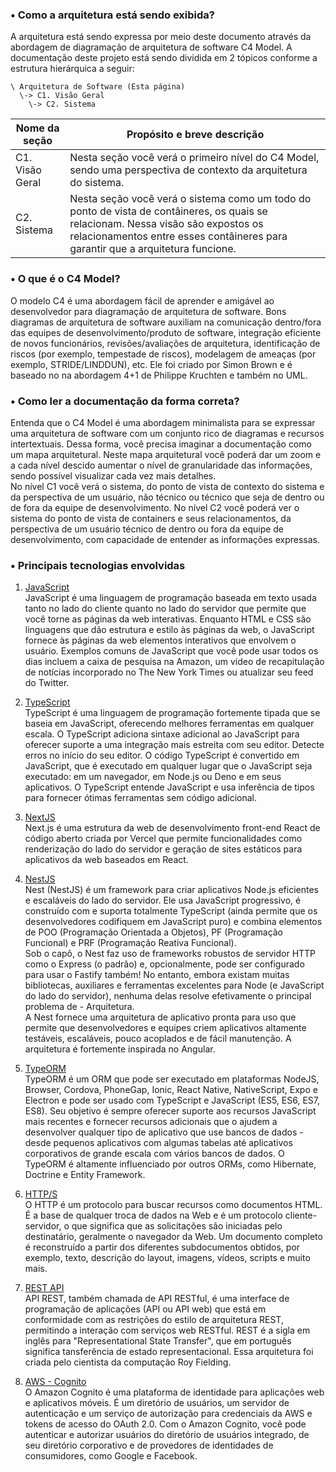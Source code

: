 ### • Como a arquitetura está sendo exibida?

A arquitetura está sendo expressa por meio deste documento através da abordagem de diagramação de arquitetura de software C4 Model. A documentação deste projeto está sendo dividida em 2 tópicos conforme a estrutura hierárquica a seguir:

```
\ Arquitetura de Software (Esta página)
  \-> C1. Visão Geral
    \-> C2. Sistema

```

| Nome da seção   | Propósito e breve descrição                                                                                                                                                                                          |
| --------------- | -------------------------------------------------------------------------------------------------------------------------------------------------------------------------------------------------------------------- |
| C1. Visão Geral | Nesta seção você verá o primeiro nível do C4 Model, sendo uma perspectiva de contexto da arquitetura do sistema.                                                                                                     |
| C2. Sistema     | Nesta seção você verá o sistema como um todo do ponto de vista de contâineres, os quais se relacionam. Nessa visão são expostos os relacionamentos entre esses contâineres para garantir que a arquitetura funcione. |

### • O que é o C4 Model?

O modelo C4 é uma abordagem fácil de aprender e amigável ao desenvolvedor para diagramação de arquitetura de software. Bons diagramas de arquitetura de software auxiliam na comunicação dentro/fora das equipes de desenvolvimento/produto de software, integração eficiente de novos funcionários, revisões/avaliações de arquitetura, identificação de riscos (por exemplo, tempestade de riscos), modelagem de ameaças (por exemplo, STRIDE/LINDDUN), etc. Ele foi criado por Simon Brown e é baseado no na abordagem 4+1 de Philippe Kruchten e também no UML.

### • Como ler a documentação da forma correta?

Entenda que o C4 Model é uma abordagem minimalista para se expressar uma arquitetura de software com um conjunto rico de diagramas e recursos intertextuais. Dessa forma, você precisa imaginar a documentação como um mapa arquitetural. Neste mapa arquitetural você poderá dar um zoom e a cada nível descido aumentar o nível de granularidade das informações, sendo possível visualizar cada vez mais detalhes.<br>
No nível C1 você verá o sistema, do ponto de vista de contexto do sistema e da perspectiva de um usuário, não técnico ou técnico que seja de dentro ou de fora da equipe de desenvolvimento. No nível C2 você poderá ver o sistema do ponto de vista de containers e seus relacionamentos, da perspectiva de um usuário técnico de dentro ou fora da equipe de desenvolvimento, com capacidade de entender as informações expressas.

### • Principais tecnologias envolvidas

1. [JavaScript](https://www.javascript.com/)<br>
   JavaScript é uma linguagem de programação baseada em texto usada tanto no lado do cliente quanto no lado do servidor que permite que você torne as páginas da web interativas. Enquanto HTML e CSS são linguagens que dão estrutura e estilo às páginas da web, o JavaScript fornece às páginas da web elementos interativos que envolvem o usuário. Exemplos comuns de JavaScript que você pode usar todos os dias incluem a caixa de pesquisa na Amazon, um vídeo de recapitulação de notícias incorporado no The New York Times ou atualizar seu feed do Twitter.

2. [TypeScript](https://www.typescriptlang.org/)<br>
   TypeScript é uma linguagem de programação fortemente tipada que se baseia em JavaScript, oferecendo melhores ferramentas em qualquer escala. O TypeScript adiciona sintaxe adicional ao JavaScript para oferecer suporte a uma integração mais estreita com seu editor. Detecte erros no início do seu editor. O código TypeScript é convertido em JavaScript, que é executado em qualquer lugar que o JavaScript seja executado: em um navegador, em Node.js ou Deno e em seus aplicativos. O TypeScript entende JavaScript e usa inferência de tipos para fornecer ótimas ferramentas sem código adicional.

3. [NextJS](https://nextjs.org/)<br>
   Next.js é uma estrutura da web de desenvolvimento front-end React de código aberto criada por Vercel que permite funcionalidades como renderização do lado do servidor e geração de sites estáticos para aplicativos da web baseados em React.

4. [NestJS](https://nestjs.com/)<br>
   Nest (NestJS) é um framework para criar aplicativos Node.js eficientes e escaláveis ​​do lado do servidor. Ele usa JavaScript progressivo, é construído com e suporta totalmente TypeScript (ainda permite que os desenvolvedores codifiquem em JavaScript puro) e combina elementos de POO (Programação Orientada a Objetos), PF (Programação Funcional) e PRF (Programação Reativa Funcional).<br>
   Sob o capô, o Nest faz uso de frameworks robustos de servidor HTTP como o Express (o padrão) e, opcionalmente, pode ser configurado para usar o Fastify também!
   No entanto, embora existam muitas bibliotecas, auxiliares e ferramentas excelentes para Node (e JavaScript do lado do servidor), nenhuma delas resolve efetivamente o principal problema de - Arquitetura.<br>
   A Nest fornece uma arquitetura de aplicativo pronta para uso que permite que desenvolvedores e equipes criem aplicativos altamente testáveis, escaláveis, pouco acoplados e de fácil manutenção. A arquitetura é fortemente inspirada no Angular.

5. [TypeORM](https://typeorm.io/)<br>
   TypeORM é um ORM que pode ser executado em plataformas NodeJS, Browser, Cordova, PhoneGap, Ionic, React Native, NativeScript, Expo e Electron e pode ser usado com TypeScript e JavaScript (ES5, ES6, ES7, ES8). Seu objetivo é sempre oferecer suporte aos recursos JavaScript mais recentes e fornecer recursos adicionais que o ajudem a desenvolver qualquer tipo de aplicativo que use bancos de dados - desde pequenos aplicativos com algumas tabelas até aplicativos corporativos de grande escala com vários bancos de dados. O TypeORM é altamente influenciado por outros ORMs, como Hibernate, Doctrine e Entity Framework.

6. [HTTP/S](https://datatracker.ietf.org/doc/html/rfc2616)<br>
   O HTTP é um protocolo para buscar recursos como documentos HTML. É a base de qualquer troca de dados na Web e é um protocolo cliente-servidor, o que significa que as solicitações são iniciadas pelo destinatário, geralmente o navegador da Web. Um documento completo é reconstruído a partir dos diferentes subdocumentos obtidos, por exemplo, texto, descrição do layout, imagens, vídeos, scripts e muito mais.

7. [REST API](https://standards.rest/)<br>
   API REST, também chamada de API RESTful, é uma interface de programação de aplicações (API ou API web) que está em conformidade com as restrições do estilo de arquitetura REST, permitindo a interação com serviços web RESTful. REST é a sigla em inglês para "Representational State Transfer", que em português significa tansferência de estado representacional. Essa arquitetura foi criada pelo cientista da computação Roy Fielding.

8. [AWS - Cognito](https://aws.amazon.com/pt/cognito/)<br>
   O Amazon Cognito é uma plataforma de identidade para aplicações web e aplicativos móveis. É um diretório de usuários, um servidor de autenticação e um serviço de autorização para credenciais da AWS e tokens de acesso do OAuth 2.0. Com o Amazon Cognito, você pode autenticar e autorizar usuários do diretório de usuários integrado, de seu diretório corporativo e de provedores de identidades de consumidores, como Google e Facebook.
